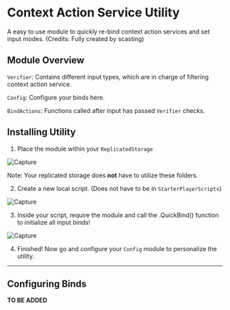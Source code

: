 # Context Action Service Utility

A easy to use module to quickly re-bind context action services and set input modes.
(Credits: Fully created by scasting)

## Module Overview

`Verifier`: Contains different input types, which are in charge of filtering context action service.

`Config`: Configure your binds here.

`BindActions`: Functions called after input has passed `Verifier` checks.

## Installing Utility

1. Place the module within your `ReplicatedStorage` 

 ![Capture](https://user-images.githubusercontent.com/59159552/158519515-87da49d5-90e0-40a0-9049-0e400a64d581.PNG)

 Note: Your replicated storage does **not** have to utilize these folders. 

2. Create a new local script. (Does not have to be in `StarterPlayerScripts`)

 ![Capture](https://user-images.githubusercontent.com/59159552/158519737-3d6eece2-45fc-48bb-b156-756569991f6b.PNG)

3. Inside your script, require the module and call the .QuickBind() function to initialize all input binds!

 ![Capture](https://user-images.githubusercontent.com/59159552/158519857-b6a2c345-c013-4eed-8144-62e502061859.PNG)

4. Finished! Now go and configure your `Config` module to personalize the utility.

----

## Configuring Binds

**TO BE ADDED**

